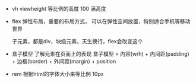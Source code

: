 - vh viewheight 等比例的高度
    100 满高度

- flex 弹性布局，重要的布局方式，
    可以在弹性空间放置，特别适合手机等移动世界

    子元素，都是div，块级元素，天生换行，flex会改变这个

- 盒子模型
    了解元素在页面上的表现
    盒子模型 = 内容(w/h) + 内间距(padding) + 边框(border) + 外间距(margin) + position

- rem 根据html的字体大小来等比例 10px